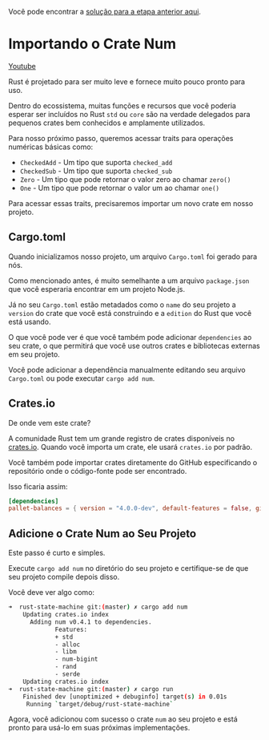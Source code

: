 Você pode encontrar a [solução para a etapa anterior aqui](https://gist.github.com/nomadbitcoin/2cf138e17e3f8a6c01f2a862af822d14).

# Importando o Crate Num

[Youtube](https://youtu.be/FWCqR0ijnck?si=YlFCz6D6ivTAxVUk)

Rust é projetado para ser muito leve e fornece muito pouco pronto para uso.

Dentro do ecossistema, muitas funções e recursos que você poderia esperar ser incluídos no Rust `std` ou `core` são na verdade delegados para pequenos crates bem conhecidos e amplamente utilizados.

Para nosso próximo passo, queremos acessar traits para operações numéricas básicas como:

- `CheckedAdd` - Um tipo que suporta `checked_add`
- `CheckedSub` - Um tipo que suporta `checked_sub`
- `Zero` - Um tipo que pode retornar o valor zero ao chamar `zero()`
- `One` - Um tipo que pode retornar o valor um ao chamar `one()`

Para acessar essas traits, precisaremos importar um novo crate em nosso projeto.

## Cargo.toml

Quando inicializamos nosso projeto, um arquivo `Cargo.toml` foi gerado para nós.

Como mencionado antes, é muito semelhante a um arquivo `package.json` que você esperaria encontrar em um projeto Node.js.

Já no seu `Cargo.toml` estão metadados como o `name` do seu projeto a `version` do crate que você está construindo e a `edition` do Rust que você está usando.

O que você pode ver é que você também pode adicionar `dependencies` ao seu crate, o que permitirá que você use outros crates e bibliotecas externas em seu projeto.

Você pode adicionar a dependência manualmente editando seu arquivo `Cargo.toml` ou pode executar `cargo add num`.

## Crates.io

De onde vem este crate?

A comunidade Rust tem um grande registro de crates disponíveis no [crates.io](https://crates.io/). Quando você importa um crate, ele usará `crates.io` por padrão.

Você também pode importar crates diretamente do GitHub especificando o repositório onde o código-fonte pode ser encontrado.

Isso ficaria assim:

```toml
[dependencies]
pallet-balances = { version = "4.0.0-dev", default-features = false, git = "https://github.com/paritytech/substrate.git", branch = "polkadot-v1.0.0" }
```

## Adicione o Crate Num ao Seu Projeto

Este passo é curto e simples.

Execute `cargo add num` no diretório do seu projeto e certifique-se de que seu projeto compile depois disso.

Você deve ver algo como:

```bash
➜  rust-state-machine git:(master) ✗ cargo add num
    Updating crates.io index
      Adding num v0.4.1 to dependencies.
             Features:
             + std
             - alloc
             - libm
             - num-bigint
             - rand
             - serde
    Updating crates.io index
➜  rust-state-machine git:(master) ✗ cargo run
    Finished dev [unoptimized + debuginfo] target(s) in 0.01s
     Running `target/debug/rust-state-machine`
```

Agora, você adicionou com sucesso o crate `num` ao seu projeto e está pronto para usá-lo em suas próximas implementações.